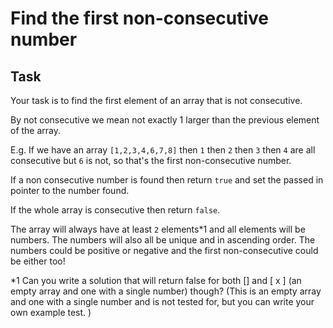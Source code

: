 # Find the first non-consecutive number

## Task
Your task is to find the first element of an array that is not consecutive.

By not consecutive we mean not exactly 1 larger than the previous element of the array.

E.g. If we have an array `[1,2,3,4,6,7,8]` then `1` then `2` then `3` then `4` are all consecutive but `6` is not,
so that's the first non-consecutive number.

If a non consecutive number is found then return `true` and set the passed in pointer to the number found.

If the whole array is consecutive then return `false`.

The array will always have at least `2` elements*1 and all elements will be numbers. 
The numbers will also all be unique and in ascending order. 
The numbers could be positive or negative and the first non-consecutive could be either too!

*1 Can you write a solution that will return false for both [] and [ x ] (an empty array and one with a single number) though? (This is an empty array and one with a single number and is not tested for, but you can write your own example test. )

